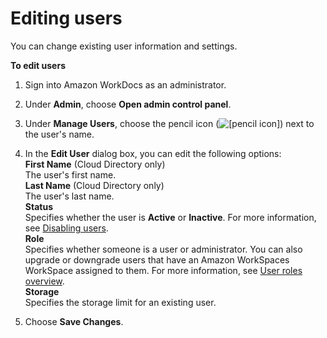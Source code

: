 # Editing users<a name="edit_user"></a>

You can change existing user information and settings\.

**To edit users**

1. Sign into Amazon WorkDocs as an administrator\.

1. Under **Admin**, choose **Open admin control panel**\.

1. Under **Manage Users**, choose the pencil icon \(![\[pencil icon\]](http://docs.aws.amazon.com/workdocs/latest/adminguide/images/pencil_icon.png)\) next to the user's name\.

1. In the **Edit User** dialog box, you can edit the following options:  
**First Name** \(Cloud Directory only\)  
The user's first name\.  
**Last Name** \(Cloud Directory only\)  
The user's last name\.  
**Status**  
Specifies whether the user is **Active** or **Inactive**\. For more information, see [Disabling users](inactive-user.md)\.  
**Role**  
Specifies whether someone is a user or administrator\. You can also upgrade or downgrade users that have an Amazon WorkSpaces WorkSpace assigned to them\. For more information, see [User roles overview](users_ovw.md)\.  
**Storage**  
Specifies the storage limit for an existing user\.

1. Choose **Save Changes**\.